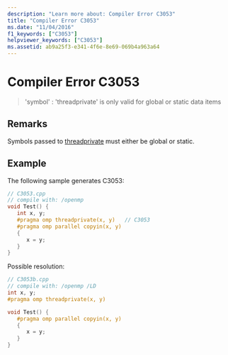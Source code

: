 ```yaml
---
description: "Learn more about: Compiler Error C3053"
title: "Compiler Error C3053"
ms.date: "11/04/2016"
f1_keywords: ["C3053"]
helpviewer_keywords: ["C3053"]
ms.assetid: ab9a25f3-e341-4f6e-8e69-069b4a963a64
---
```

# Compiler Error C3053

> 'symbol' : 'threadprivate' is only valid for global or static data items

## Remarks

Symbols passed to [threadprivate](../../parallel/openmp/reference/openmp-directives.md#threadprivate) must either be global or static.

## Example

The following sample generates C3053:

```cpp
// C3053.cpp
// compile with: /openmp
void Test() {
   int x, y;
   #pragma omp threadprivate(x, y)   // C3053
   #pragma omp parallel copyin(x, y)
   {
      x = y;
   }
}
```

Possible resolution:

```cpp
// C3053b.cpp
// compile with: /openmp /LD
int x, y;
#pragma omp threadprivate(x, y)

void Test() {
   #pragma omp parallel copyin(x, y)
   {
      x = y;
   }
}
```
